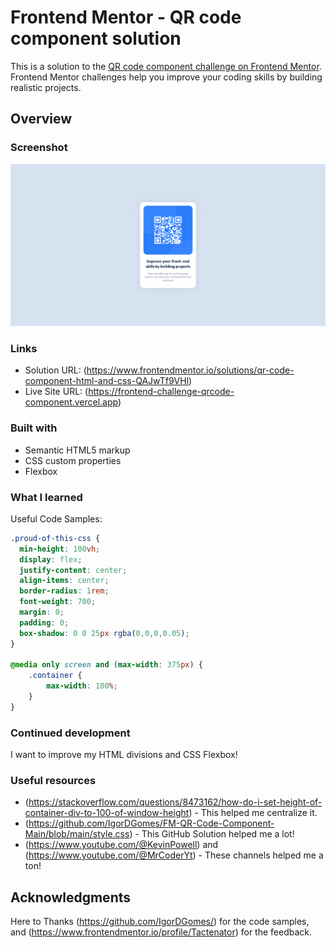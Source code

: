 # Frontend Mentor - QR code component solution

This is a solution to the [QR code component challenge on Frontend Mentor](https://www.frontendmentor.io/challenges/qr-code-component-iux_sIO_H). Frontend Mentor challenges help you improve your coding skills by building realistic projects. 

## Overview

### Screenshot

![](./screenshot.png)

### Links

- Solution URL: (https://www.frontendmentor.io/solutions/qr-code-component-html-and-css-QAJwTf9VHl)
- Live Site URL: (https://frontend-challenge-qrcode-component.vercel.app)


### Built with

- Semantic HTML5 markup
- CSS custom properties
- Flexbox

### What I learned

Useful Code Samples:

```css
.proud-of-this-css {
  min-height: 100vh;
  display: flex;
  justify-content: center;
  align-items: center;
  border-radius: 1rem;
  font-weight: 700;
  margin: 0;
  padding: 0;
  box-shadow: 0 0 25px rgba(0,0,0,0.05);
}

@media only screen and (max-width: 375px) {
    .container {
        max-width: 100%;
    }
}
```

### Continued development

I want to improve my HTML divisions and CSS Flexbox!

### Useful resources

- (https://stackoverflow.com/questions/8473162/how-do-i-set-height-of-container-div-to-100-of-window-height) - This helped me centralize it.
- (https://github.com/IgorDGomes/FM-QR-Code-Component-Main/blob/main/style.css) - This GitHub Solution helped me a lot!
- (https://www.youtube.com/@KevinPowell) and (https://www.youtube.com/@MrCoderYt) - These channels helped me a ton!

## Acknowledgments

Here to Thanks (https://github.com/IgorDGomes/) for the code samples, and (https://www.frontendmentor.io/profile/Tactenator) for the feedback.